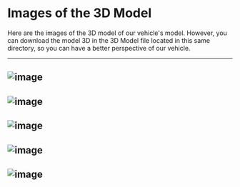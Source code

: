 Images of the 3D Model
====

Here are the images of the 3D model of our vehicle's model. However, you can download the model 3D in the 3D Model file located in this same directory, so you can have a better perspective of our vehicle.

---


![image](https://github.com/user-attachments/assets/3d7d27c1-0002-4c7d-a40a-e6f59723ffd2)
---
![image](https://github.com/user-attachments/assets/9f862bdc-296b-4cf0-83a1-32b6760f9c43)
---
![image](https://github.com/user-attachments/assets/ecc093a7-8365-4468-a252-d9d352d96657)
---
![image](https://github.com/user-attachments/assets/2ab0b323-c735-494b-9106-31dd3834eb13)
---
![image](https://github.com/user-attachments/assets/55ae5040-df7f-416f-91b3-cd1f56ccffb8)
---
